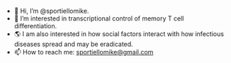 - 👋 Hi, I’m @sportiellomike.
- 👀 I’m interested in transcriptional control of memory T cell differentiation.
- 🌎 I am also interested in how social factors interact with how infectious diseases spread and may be eradicated.
- 📫 How to reach me: sportiellomike@gmail.com

<!---
sportiellomike/sportiellomike is a ✨ special ✨ repository because its `README.md` (this file) appears on your GitHub profile.
You can click the Preview link to take a look at your changes.
--->
